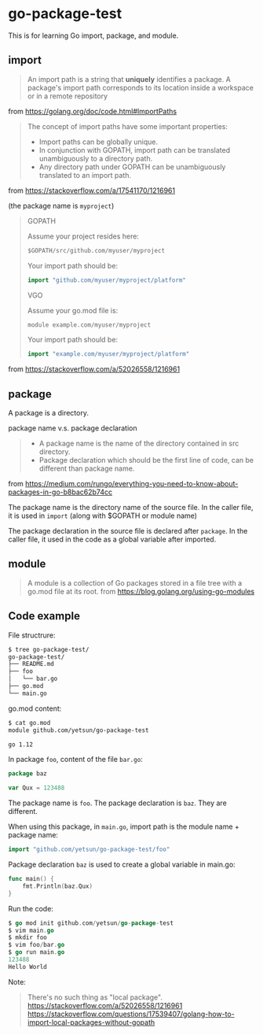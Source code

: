 # go-package-test

This is for learning Go import, package, and module.

## import

> An import path is a string that **uniquely** identifies a package. A package's import path corresponds to its location inside a workspace or in a remote repository

from https://golang.org/doc/code.html#ImportPaths

> The concept of import paths have some important properties:
>
> - Import paths can be globally unique.
> - In conjunction with GOPATH, import path can be translated unambiguously to a directory path.
> - Any directory path under GOPATH can be unambiguously translated to an import path.

from https://stackoverflow.com/a/17541170/1216961

(the package name is `myproject`)
> GOPATH
>
> Assume your project resides here:
>
>```go 
> $GOPATH/src/github.com/myuser/myproject
>```
>
>Your import path should be:
>
>```go 
> import "github.com/myuser/myproject/platform"
>```
>VGO
>
>Assume your go.mod file is:
>
>```go 
>module example.com/myuser/myproject
>```
>Your import path should be:
>
>```go 
>import "example.com/myuser/myproject/platform"
>```

from https://stackoverflow.com/a/52026558/1216961

## package

A package is a directory.

package name v.s. package declaration

> - A package name is the name of the directory contained in src directory.
> - Package declaration which should be the first line of code, can be different than package name.

from https://medium.com/rungo/everything-you-need-to-know-about-packages-in-go-b8bac62b74cc

The package name is the directory name of the source file. In the caller file, it is used in `import` (along with $GOPATH or module name)

The package declaration in the source file is declared after `package`. In the caller file, it used in the code as a global variable after imported.

## module

> A module is a collection of Go packages stored in a file tree with a go.mod file at its root.
from https://blog.golang.org/using-go-modules

## Code example

File structrure:

```bash
$ tree go-package-test/
go-package-test/
├── README.md
├── foo
│   └── bar.go
├── go.mod
└── main.go
```

go.mod content:

```bash
$ cat go.mod
module github.com/yetsun/go-package-test

go 1.12
```

In package `foo`, content of the file `bar.go`:

```go
package baz

var Qux = 123488
```

The package name is `foo`. The package declaration is `baz`. They are different. 

When using this package, in `main.go`, import path is the module name + package name:

```go
import "github.com/yetsun/go-package-test/foo"
```

Package declaration `baz` is used to create a global variable in main.go:

```go
func main() {
    fmt.Println(baz.Qux)
}
```

Run the code:

```go
$ go mod init github.com/yetsun/go-package-test
$ vim main.go
$ mkdir foo
$ vim foo/bar.go
$ go run main.go
123488
Hello World
```

Note:
> There's no such thing as "local package".
https://stackoverflow.com/a/52026558/1216961
https://stackoverflow.com/questions/17539407/golang-how-to-import-local-packages-without-gopath
